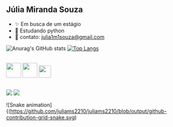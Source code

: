 ## Júlia Miranda Souza

- ✨ Em busca de um estágio
- 🌱 Estudando python
- 📲 contato: julia1m1souza@gmail.com

<div>
  
  ![Anurag's GitHub stats](https://github-readme-stats.vercel.app/api?username=juliams2210&show_icons=true&hide=contribs,prs&cache_seconds=86400&theme=cobalt)
  [![Top Langs](https://github-readme-stats.vercel.app/api/top-langs/?username=juliams2210&show_icons=true&hide=contribs,prs&cache_seconds=86400&theme=cobalt)](https://github.com/juliams2210/github-readme-stats)
</div>
<div style="display: inline_block"><br>
  <img aling="center" alte="ju-python" height="40" src="https://cdn.jsdelivr.net/gh/devicons/devicon@latest/icons/python/python-original.svg">
  <img aling="center" alte="ju-python" height="40" src="https://github.com/user-attachments/assets/d27147a3-2df0-4442-ac09-a7bdf429c660">
  <img aling="center" alte="ju-python" height="33" src="https://cdn.jsdelivr.net/gh/devicons/devicon@latest/icons/canva/canva-original.svg">
</div>

##
<div> 
  <a href = "(https://www.linkedin.com/in/júlia-miranda-souza-355280282/)"><img src="https://img.shields.io/badge/LinkedIn-0077B5?style=for-the-badge&logo=linkedin&logoColor=white"></a>
  <a href = "emailto:julia1m1souza@gmail.com"><img src="https://img.shields.io/badge/Gmail-D14836?style=fot-the-badge&logoColor=white" target="_blank"></a>

  ![Snake animation]{(https://github.com/juliams2210/juliams2210/blob/output/github-contribution-grid-snake.svg)

</div>


